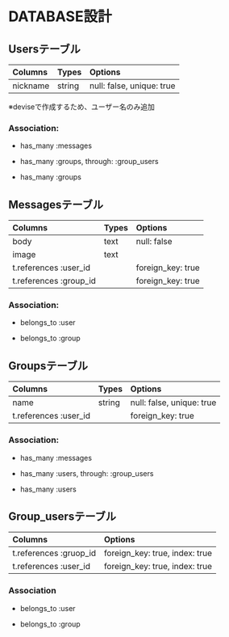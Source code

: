 # DATABASE設計

## Usersテーブル

|   Columns   |   Types  |   Options                 |
|:------------|:---------|:--------------------------|
| nickname    | string   | null: false, unique: true |

  ※deviseで作成するため、ユーザー名のみ追加

### Association:

 - has_many :messages

 - has_many :groups, through: :group_users

 - has_many :groups


## Messagesテーブル

|   Columns             | Types |   Options         |
|:----------------------|:------|:------------------|
| body                  | text  | null: false       |
| image                 | text  |                   |
| t.references :user_id |       | foreign_key: true |
| t.references :group_id|       | foreign_key: true |

### Association:

 - belongs_to :user

 - belongs_to :group


## Groupsテーブル

|   Columns            | Types  |   Options                 |
|:---------------------|:-------|:--------------------------|
| name                 | string | null: false, unique: true |
| t.references :user_id|        | foreign_key: true         |

### Association:

 - has_many :messages

 - has_many :users, through: :group_users

 - has_many :users


## Group_usersテーブル
|   Columns                 |   Options                      |
|:--------------------------|:-------------------------------|
| t.references :gruop_id    | foreign_key: true, index: true |
| t.references :user_id     | foreign_key: true, index: true |

### Association

 - belongs_to :user

 - belongs_to :group

